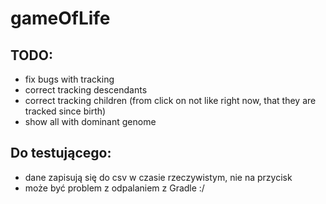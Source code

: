 # gameOfLife

## TODO:
- fix bugs with tracking
- correct tracking descendants
- correct tracking children (from click on not like right now, that they are tracked since birth)
- show all with dominant genome


## Do testującego:
- dane zapisują się do csv w czasie rzeczywistym, nie na przycisk
- może być problem z odpalaniem z Gradle :/
